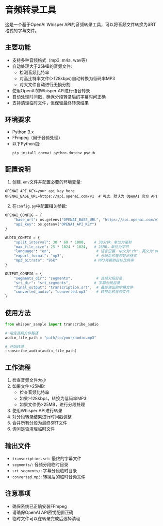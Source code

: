 # 音频转录工具

这是一个基于OpenAI Whisper API的音频转录工具，可以将音频文件转换为SRT格式的字幕文件。

## 主要功能

- 支持多种音频格式（mp3, m4a, wav等）
- 自动处理大于25MB的音频文件:
  - 检测音频比特率
  - 对高比特率文件(>128kbps)自动转换为低码率MP3
  - 对大文件自动进行无损分割
- 使用OpenAI的Whisper API进行语音转录
- 自动处理时间戳，确保分段转录后的字幕时间正确
- 支持清理临时文件，但保留最终转录结果

## 环境要求

- Python 3.x
- FFmpeg（用于音频处理）
- 以下Python包:
  ```bash
  pip install openai python-dotenv pydub
  ```

## 配置说明

1. 创建`.env`文件并配置必要的环境变量:
```
OPENAI_API_KEY=your_api_key_here
OPENAI_BASE_URL=https://api.openai.com/v1  # 可选，默认为 OpenAI 官方 API
```

2. 在`config.py`中配置相关参数:
```python
OPENAI_CONFIG = {
    "base_url": os.getenv("OPENAI_BASE_URL", "https://api.openai.com/v1"),  # 从环境变量获取
    "api_key": os.getenv("OPENAI_API_KEY")
}

AUDIO_CONFIG = {
    "split_interval": 30 * 60 * 1000,    # 30分钟，单位为毫秒
    "max_file_size": 25 * 1024 * 1024,   # 25MB，单位为字节
    "language": "en",                     # 语言设置：中文为"zh"，英文为"en"
    "export_format": "mp3",               # 分段后的音频导出格式
    "mp3_bitrate": "96k"                 # MP3转换的目标比特率
}

OUTPUT_CONFIG = {
    "segments_dir": "segments",           # 音频分段目录
    "srt_dir": "srt_segments",           # 字幕分段目录
    "final_output": "transcription.srt",  # 最终输出的字幕文件
    "converted_audio": "converted.mp3"    # 转换后的音频文件
}
```

## 使用方法

```python
from whisper_sample import transcribe_audio

# 指定音频文件路径
audio_file_path = "path/to/your/audio.mp3"

# 开始转录
transcribe_audio(audio_file_path)
```

## 工作流程

1. 检查音频文件大小
2. 如果文件>25MB:
   - 检查音频比特率
   - 如果>128kbps，转换为低码率MP3
   - 如果文件仍>25MB，进行分段处理
3. 使用Whisper API进行转录
4. 对分段转录结果进行时间戳调整
5. 合并所有分段为最终SRT文件
6. 询问是否清理临时文件

## 输出文件

- `transcription.srt`: 最终的字幕文件
- `segments/`: 音频分段临时目录
- `srt_segments/`: 字幕分段临时目录
- `converted.mp3`: 转换后的临时音频文件

## 注意事项

- 确保系统已正确安装FFmpeg
- 请确保OpenAI API密钥配置正确
- 临时文件可以在转录完成后选择清理
